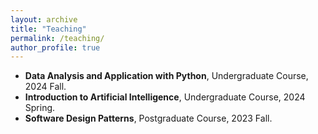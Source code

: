 ```yaml
---
layout: archive
title: "Teaching"
permalink: /teaching/
author_profile: true
---
```


* **Data Analysis and Application with Python**, Undergraduate Course, 2024 Fall.
* **Introduction to Artificial Intelligence**, Undergraduate Course, 2024 Spring.
* **Software Design Patterns**, Postgraduate Course, 2023 Fall.
